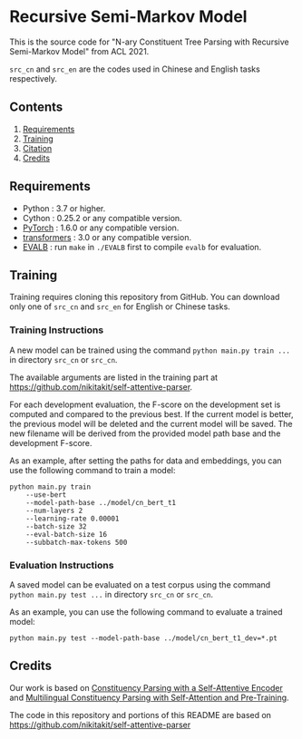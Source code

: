 # Recursive Semi-Markov Model

This is the source code for "N-ary Constituent Tree Parsing with Recursive Semi-Markov Model" from ACL 2021.

`src_cn` and `src_en` are the codes used in Chinese and English tasks respectively.
## Contents
1. [Requirements](#Requirements)
2. [Training](#Training)
3. [Citation](#Citation)
4. [Credits](#Credits)

## Requirements

* Python : 3.7 or higher.
* Cython : 0.25.2 or any compatible version.
* [PyTorch](http://pytorch.org/) : 1.6.0 or any compatible version.
* [transformers](https://github.com/huggingface/pytorch-transformers) : 3.0 or any compatible version.
* [EVALB](http://nlp.cs.nyu.edu/evalb/) : run `make` in `./EVALB` first to compile `evalb` for evaluation.

## Training
Training requires cloning this repository from GitHub. You can download only one of `src_cn` and `src_en` for English or Chinese tasks.

### Training Instructions

A new model can be trained using the command `python main.py train ...` in directory `src_cn` or `src_cn`. 

The available arguments are listed in the training part at https://github.com/nikitakit/self-attentive-parser.

For each development evaluation, the F-score on the development set is computed and compared to the previous best. If the current model is better, the previous model will be deleted and the current model will be saved. The new filename will be derived from the provided model path base and the development F-score.

As an example, after setting the paths for data and embeddings, you can use the following command to train a model:
```
python main.py train 
    --use-bert 
    --model-path-base ../model/cn_bert_t1 
    --num-layers 2  
    --learning-rate 0.00001 
    --batch-size 32 
    --eval-batch-size 16 
    --subbatch-max-tokens 500
```

### Evaluation Instructions

A saved model can be evaluated on a test corpus using the command `python main.py test ...` in directory `src_cn` or `src_cn`.

As an example, you can use the following command to evaluate a trained model:
```
python main.py test --model-path-base ../model/cn_bert_t1_dev=*.pt
```

## Credits
Our work is based on [Constituency Parsing with a Self-Attentive Encoder](https://arxiv.org/abs/1805.01052) and [Multilingual Constituency Parsing with Self-Attention and Pre-Training](https://arxiv.org/abs/1812.11760). 

The code in this repository and portions of this README are based on https://github.com/nikitakit/self-attentive-parser
